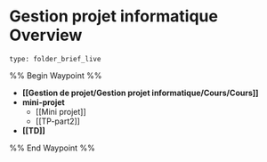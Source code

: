 # Gestion projet informatique Overview
 
```ccard
type: folder_brief_live
```
 
%% Begin Waypoint %%
- **[[Gestion de projet/Gestion projet informatique/Cours/Cours]]**
- **mini-projet**
	- [[Mini projet]]
	- [[TP-part2]]
- **[[TD]]**

%% End Waypoint %%